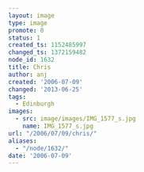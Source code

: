 ```yaml
---
layout: image
type: image
promote: 0
status: 1
created_ts: 1152485997
changed_ts: 1372159482
node_id: 1632
title: Chris
author: anj
created: '2006-07-09'
changed: '2013-06-25'
tags:
  - Edinburgh
images:
  - src: image/images/IMG_1577_s.jpg
    name: IMG_1577_s.jpg
url: "/2006/07/09/chris/"
aliases:
  - "/node/1632/"
date: '2006-07-09'
---
```


